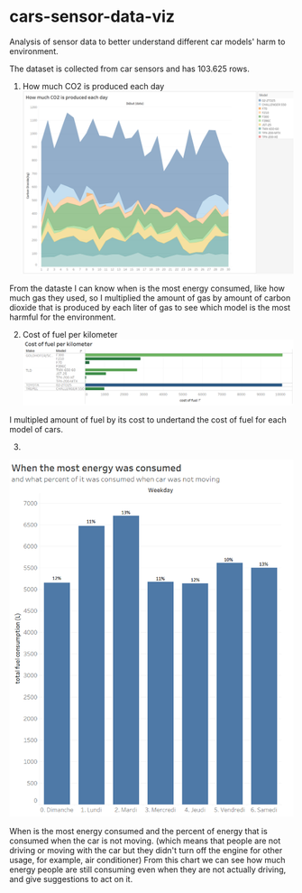 # cars-sensor-data-viz
Analysis of sensor data to better understand different car models' harm to environment.

The dataset is collected from car sensors and has 103.625 rows. 

1. How much CO2 is produced each day
![](amount-of-co2-each-day.png)

From the dataste I can know when is the most energy consumed, like how much gas they used, so I multiplied the amount of gas by amount of carbon dioxide that is produced by each liter of gas to see which model is the most harmful for the environment. 

2. Cost of fuel per kilometer
![](cost-of-fuel-per-km.png)

I multipled amount of fuel by its cost to undertand the cost of fuel for each model of cars.

3. 
![](energy-consumption.png)

When is the most energy consumed and the percent of energy that is consumed when the car is not moving. (which means that people are not driving or moving with the car but they didn't turn off the engine for other usage, for example, air conditioner)
From this chart we can see how much energy people are still consuming even when they are not actually driving, and give suggestions to act on it.
